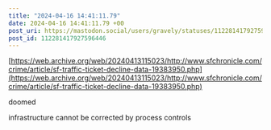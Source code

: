 ```yaml
---
title: "2024-04-16 14:41:11.79"
date: 2024-04-16 14:41:11.79 +00
post_uri: https://mastodon.social/users/gravely/statuses/112281417927596446
post_id: 112281417927596446
---
```

[https://web.archive.org/web/20240413115023/http://www.sfchronicle.com/crime/article/sf-traffic-ticket-decline-data-19383950.php](https://web.archive.org/web/20240413115023/http://www.sfchronicle.com/crime/article/sf-traffic-ticket-decline-data-19383950.php)

doomed

infrastructure cannot be corrected by process controls


